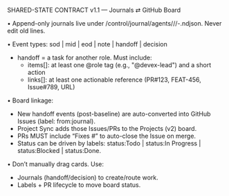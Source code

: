 SHARED-STATE CONTRACT v1.1 — Journals ⇄ GitHub Board

• Append-only journals live under /control/journal/agents/<role>/<YYYY-MM>/<role>-<YYYY-MM-DD>.ndjson. Never edit old lines.

• Event types: sod | mid | eod | note | handoff | decision
  - handoff = a task for another role. Must include:
    - items[]: at least one @role tag (e.g., "@devex-lead") and a short action
    - links[]: at least one actionable reference (PR#123, FEAT-456, Issue#789, URL)

• Board linkage:
  - New handoff events (post-baseline) are auto-converted into GitHub Issues (label: from:journal).
  - Project Sync adds those Issues/PRs to the Projects (v2) board.
  - PRs MUST include “Fixes #<issue>” to auto-close the Issue on merge.
  - Status can be driven by labels: status:Todo | status:In Progress | status:Blocked | status:Done.

• Don’t manually drag cards. Use:
  - Journals (handoff/decision) to create/route work.
  - Labels + PR lifecycle to move board status.
